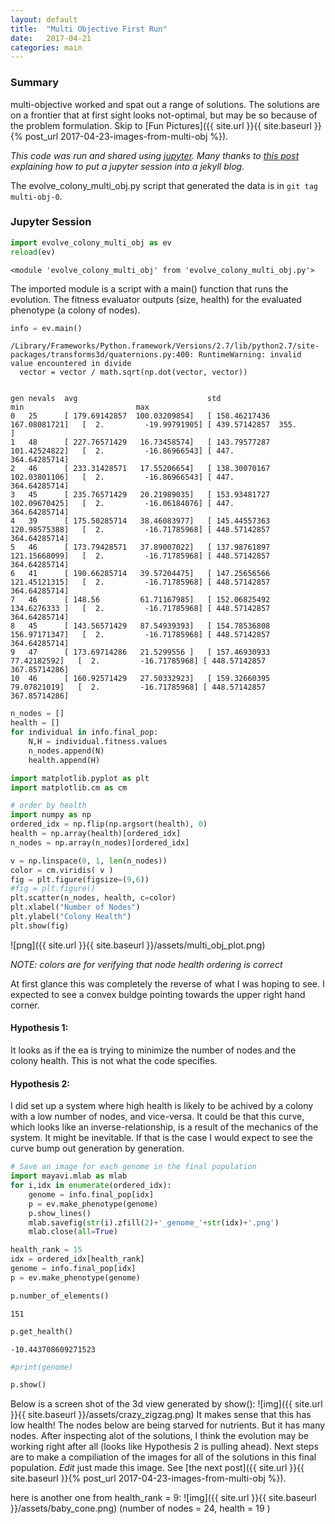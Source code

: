 ```yaml
---
layout: default
title:  "Multi Objective First Run"
date:   2017-04-21 
categories: main
---
```



### Summary 
multi-objective worked and spat out a range of solutions. The solutions are on a frontier that at first sight looks not-optimal, but may be so because of the problem formulation. Skip to [Fun Pictures]({{ site.url }}{{ site.baseurl }}{% post_url 2017-04-23-images-from-multi-obj %}).

*This code was run and shared using [jupyter](http://jupyter.org/). Many thanks to [this post](http://briancaffey.github.io/2016/03/14/ipynb-with-jekyll.html) explaining how to put a jupyter session into a jekyll blog.*

The evolve_colony_multi_obj.py script that generated the data is in ``` git tag multi-obj-0 ```.

### Jupyter Session

```python
import evolve_colony_multi_obj as ev
reload(ev)
```




    <module 'evolve_colony_multi_obj' from 'evolve_colony_multi_obj.py'>



The imported module is a script with a main() function that runs the evolution. The fitness evaluator outputs (size, health) for the evaluated phenotype (a colony of nodes).


```python
info = ev.main()
```

    /Library/Frameworks/Python.framework/Versions/2.7/lib/python2.7/site-packages/transforms3d/quaternions.py:400: RuntimeWarning: invalid value encountered in divide
      vector = vector / math.sqrt(np.dot(vector, vector))


    gen	nevals	avg                          	std                          	min                        	max                          
    0  	25    	[ 179.69142857  100.03209854]	[ 158.46217436  167.08081721]	[  2.         -19.99791905]	[ 439.57142857  355.        ]
    1  	48    	[ 227.76571429   16.73458574]	[ 143.79577287  101.42524822]	[  2.         -16.86966543]	[ 447.          364.64285714]
    2  	46    	[ 233.31428571   17.55206654]	[ 138.30070167  102.03801106]	[  2.         -16.86966543]	[ 447.          364.64285714]
    3  	45    	[ 235.76571429   20.21989035]	[ 153.93481727  102.09670425]	[  2.         -16.06184076]	[ 447.          364.64285714]
    4  	39    	[ 175.50285714   38.46083977]	[ 145.44557363  120.98575388]	[  2.         -16.71785968]	[ 448.57142857  364.64285714]
    5  	46    	[ 173.79428571   37.89007022]	[ 137.98761897  121.15668099]	[  2.         -16.71785968]	[ 448.57142857  364.64285714]
    6  	41    	[ 190.66285714   39.57204475]	[ 147.25656566  121.45121315]	[  2.         -16.71785968]	[ 448.57142857  364.64285714]
    7  	46    	[ 148.56         61.71167985]	[ 152.06825492  134.6276333 ]	[  2.         -16.71785968]	[ 448.57142857  364.64285714]
    8  	45    	[ 143.56571429   87.54939393]	[ 154.78536808  156.97171347]	[  2.         -16.71785968]	[ 448.57142857  364.64285714]
    9  	47    	[ 173.69714286   21.5299556 ]	[ 157.46930933   77.42182592]	[  2.         -16.71785968]	[ 448.57142857  367.85714286]
    10 	46    	[ 160.92571429   27.50332923]	[ 159.32660395   79.07821019]	[  2.         -16.71785968]	[ 448.57142857  367.85714286]



```python
n_nodes = []
health = []
for individual in info.final_pop:
    N,H = individual.fitness.values
    n_nodes.append(N)
    health.append(H)
```


```python
import matplotlib.pyplot as plt
import matplotlib.cm as cm
```


```python
# order by health
import numpy as np
ordered_idx = np.flip(np.argsort(health), 0)
health = np.array(health)[ordered_idx]
n_nodes = np.array(n_nodes)[ordered_idx]
```


```python
v = np.linspace(0, 1, len(n_nodes))
color = cm.viridis( v )
fig = plt.figure(figsize=(9,6))
#fig = plt.figure()
plt.scatter(n_nodes, health, c=color)
plt.xlabel("Number of Nodes")
plt.ylabel("Colony Health")
plt.show(fig)
```


![png]({{ site.url }}{{ site.baseurl }}/assets/multi_obj_plot.png)


*NOTE: colors are for verifying that node health ordering is correct*

At first glance this was completely the reverse of what I was hoping to see. I expected to see a convex buldge pointing towards the upper right hand corner.
#### Hypothesis 1: 
It looks as if the ea is trying to minimize the number of nodes and the colony health. This is not what the code specifies.
#### Hypothesis 2: 
I did set up a system where high health is likely to be achived by a colony with a low number of nodes, and vice-versa. It could be that this curve, which looks like an inverse-relationship, is a result of the mechanics of the system. It might be inevitable. If that is the case I would expect to see the curve bump out generation by generation.


```python
# Save an image for each genome in the final population
import mayavi.mlab as mlab
for i,idx in enumerate(ordered_idx):
    genome = info.final_pop[idx]
    p = ev.make_phenotype(genome)
    p.show_lines()
    mlab.savefig(str(i).zfill(2)+'_genome_'+str(idx)+'.png')
    mlab.close(all=True)
```


```python
health_rank = 15
idx = ordered_idx[health_rank]
genome = info.final_pop[idx]
p = ev.make_phenotype(genome)
```


```python
p.number_of_elements()
```




    151




```python
p.get_health()
```




    -10.443708609271523




```python
#print(genome)
```


```python
p.show()
```


Below is a screen shot of the 3d view generated by show():
![img]({{ site.url }}{{ site.baseurl }}/assets/crazy_zigzag.png)
It makes sense that this has low health! The nodes below are being starved for nutrients. But it has many nodes. After inspecting alot of the solutions, I think the evolution may be working right after all (looks like Hypothesis 2 is pulling ahead). Next steps are to make a compiliation of the images for all of the solutions in this final population. *Edit* just made this image. See [the next post]({{ site.url }}{{ site.baseurl }}{% post_url 2017-04-23-images-from-multi-obj %}).

here is another one
from health_rank = 9:
![img]({{ site.url }}{{ site.baseurl }}/assets/baby_cone.png)
(number of nodes = 24, health = 19 )
